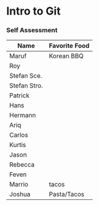 # Intro to Git 
### Self Assessment

| Name         | Favorite Food |
| ------------ | ------------- |
| Maruf        |   Korean BBQ            |
| Roy          |               |
| Stefan Sce.  |               |
| Stefan Stro. |               |
| Patrick      |               |
| Hans         |               |
| Hermann      |               |
| Ariq         |               |
| Carlos       |               |
| Kurtis       |               |
| Jason        |               |
| Rebecca      |               |
| Feven        |               |
| Marrio       |  tacos  |
| Joshua       |  Pasta/Tacos  |
